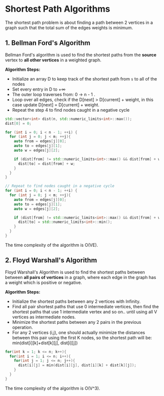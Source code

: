 # Shortest Path Algorithms

The shortest path problem is about finding a path between 2 vertices in a graph such that the total sum of the edges weights is minimum.

## 1. Bellman Ford's Algorithm

Bellman Ford's algorithm is used to find the shortest paths from the **source** vertex to **all other vertices** in a weighted graph.

**Algorithm Steps:**

- Initialize an array D to keep track of the shortest path from `s` to all of the nodes
- Set every entry in D to +∞
- The outer loop traverses from: 0 -> n - 1 .
- Loop over all edges, check if the D[next] > D[current] + weight, in this case update D[next] = D[current] + weight.
- Repeat the step 4 to find nodes caught in a negative cycle

```cpp
std::vector<int> dist(n, std::numeric_limits<int>::max());
dist[0] = 0;

for (int i = 0; i < n - 1; ++i) {
  for (int j = 0; j < m; ++j){
    auto from = edges[j][0];
    auto to = edges[j][1];
    auto w = edges[j][2];

    if (dist[from] != std::numeric_limits<int>::max() && dist[from] + w < dist[to]) {
      dist[to] = dist[from] + w;
    }
  }
}

// Repeat to find nodes caught in a negative cycle
for (int i = 0; i < n - 1; ++i) {
  for (int j = 0; j < m; ++j){
    auto from = edges[j][0];
    auto to = edges[j][1];
    auto w = edges[j][2];

    if (dist[from] != std::numeric_limits<int>::max() && dist[from] + w < dist[to]) {
      dist[to] = std::numeric_limits<int>::min();
    }
  }
}
```

The time complexity of the algorithm is O(VE).

## 2. Floyd Warshall's Algorithm

Floyd Warshall's Algorithm is used to find the shortest paths between between **all pairs of vertices** in a graph, where each edge in the graph has a weight which is positive or negative.

**Algorithm Steps:**

- Initialize the shortest paths between any 2 vertices with Infinity.
- Find all pair shortest paths that use 0 intermediate vertices, then find the shortest paths that use 1 intermediate vertex and so on.. until using all V vertices as intermediate nodes.
- Minimize the shortest paths between any 2 pairs in the previous operation.
- For any 2 vertices (i,j), one should actually minimize the distances between this pair using the first K nodes, so the shortest path will be: min(dist[i][k]+dist[k][j], dist[i][j])

```cpp
for(int k = 1; k <= n; k++){
  for(int i = 1; i <= n; i++){
    for(int j = 1; j <= n; j++){
      dist[i][j] = min(dist[i][j], dist[i][k] + dist[k][j]);
    }
  }
}
```

The time complexity of the algorithm is O(V^3).
